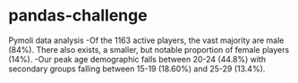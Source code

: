# pandas-challenge
Pymoli data analysis
-Of the 1163 active players, the vast majority are male (84%). There also exists, a smaller, but notable proportion of female players (14%).
-Our peak age demographic falls between 20-24 (44.8%) with secondary groups falling between 15-19 (18.60%) and 25-29 (13.4%).